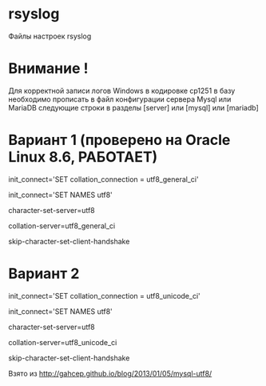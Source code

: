 # rsyslog
Файлы настроек rsyslog

# Внимание !
Для корректной записи логов Windows в кодировке cp1251 в базу необходимо прописать в файл конфигурации сервера Mysql или MariaDB следующие строки в разделы [server] или [mysql] или [mariadb]

# Вариант 1 (проверено на Oracle Linux 8.6, РАБОТАЕТ)

init_connect='SET collation_connection = utf8_general_ci'

init_connect='SET NAMES utf8'

character-set-server=utf8

collation-server=utf8_general_ci

skip-character-set-client-handshake

# Вариант 2

init_connect='SET collation_connection = utf8_unicode_ci'

init_connect='SET NAMES utf8'

character-set-server=utf8

collation-server=utf8_unicode_ci

skip-character-set-client-handshake 

Взято из http://gahcep.github.io/blog/2013/01/05/mysql-utf8/
